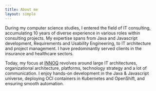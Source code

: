 ```yaml
---
title: About me
layout: simple
---
```


During my computer science studies, I entered the field of IT consulting, accumulating 10 years of diverse experience in various roles within consulting projects. My expertise spans from Java and Javascript development, Requirements and Usability Engineering, to IT architecture and project management. I have predominantly served clients in the insurance and healthcare sectors.

Today, my focus at [INNOQ](https://www.innoq.com/en/) revolves around large IT architectures, organizational architecture, platforms, technology strategy and a lot of communication. I enjoy hands-on development in the Java & Javascript universe, deploying OCI containers in Kubernetes and OpenShift, and ensuring smooth automation.
